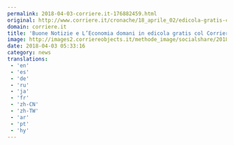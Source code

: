 ```yaml
---
permalink: 2018-04-03-corriere.it-176882459.html
original: http://www.corriere.it/cronache/18_aprile_02/edicola-gratis-col-corriere-inserti-buone-notizie-l-economia-58907a90-3687-11e8-a836-1a6391d71628.shtml
domain: corriere.it
title: 'Buone Notizie e L’Economia domani in edicola gratis col Corriere Le anticipazioni'
image: http://images2.corriereobjects.it/methode_image/socialshare/2018/04/02/c799c020-3689-11e8-a836-1a6391d71628.jpg
date: 2018-04-03 05:33:16
category: news
translations: 
 - 'en'
 - 'es'
 - 'de'
 - 'ru'
 - 'ja'
 - 'fr'
 - 'zh-CN'
 - 'zh-TW'
 - 'ar'
 - 'pt'
 - 'hy'
---
```


